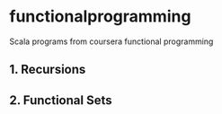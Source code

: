 # functionalprogramming
Scala programs from coursera functional programming

## 1. Recursions

## 2. Functional Sets

